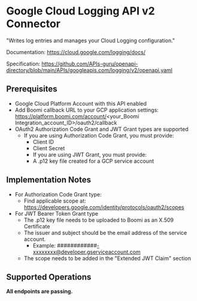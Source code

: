 # Google Cloud Logging API v2 Connector
"Writes log entries and manages your Cloud Logging configuration."

Documentation: https://cloud.google.com/logging/docs/

Specification: https://github.com/APIs-guru/openapi-directory/blob/main/APIs/googleapis.com/logging/v2/openapi.yaml

## Prerequisites
+ Google Cloud Platform Account with this API enabled
+ Add Boomi callback URL to your GCP application settings: https://platform.boomi.com/account/<your_Boomi Integration_account_ID>/oauth2/callback
+ OAuth2 Authorization Code Grant and JWT Grant types are supported
    + If you are using Authorization Code Grant, you must provide:
        + Client ID
        + Client Secret
        + If you are using JWT Grant, you must provide:
        + A .p12 key file created for a GCP service account

## Implementation Notes
+ For Authorization Code Grant type:
    + Find applicable scope at: https://developers.google.com/identity/protocols/oauth2/scopes
+ For JWT Bearer Token Grant type
    + The .p12 key file needs to be uploaded to Boomi as an X.509 Certificate
    + The issuer and subject should be the email address of the service account.
        + Example: \############-xxxxxxxx@developer.gserviceaccount.com
    + The scope needs to be added in the "Extended JWT Claim" section

## Supported Operations
**All endpoints are passing.**

